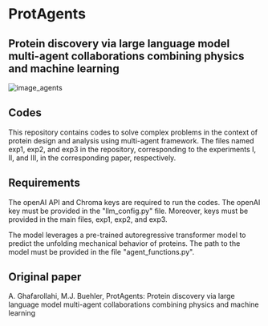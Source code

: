 # ProtAgents
## Protein discovery via large language model multi-agent collaborations combining physics and machine learning


![image_agents](https://github.com/lamm-mit/ProtAgents/assets/156870364/5e7ab139-7c38-45aa-90ce-54abec19a56d)

## Codes
This repository contains codes to solve complex problems in the context of protein design and analysis using multi-agent framework. The files named exp1, exp2, and exp3 in the repository, corresponding to the experiments I, II, and III, in the corresponding paper, respectively.   

## Requirements
The openAI API and Chroma keys are required to run the codes. The openAI key must be provided in the "llm_config.py" file. Moreover, keys must be provided in the main files, exp1, exp2, and exp3. 

The model leverages a pre-trained autoregressive transformer model to predict the unfolding mechanical behavior of proteins. The path to the model must be provided in the file "agent_functions.py".

## Original paper
A. Ghafarollahi, M.J. Buehler, ProtAgents: Protein discovery via large language model multi-agent collaborations combining physics and machine learning

